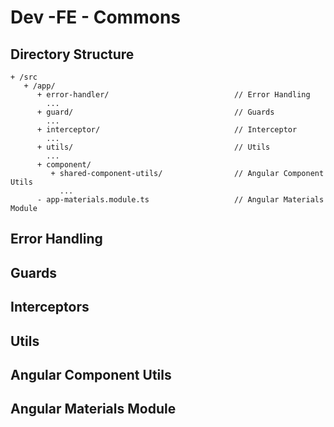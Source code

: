 # Dev -FE - Commons

## Directory Structure

```text
+ /src
   + /app/
      + error-handler/                            // Error Handling
        ...
      + guard/                                    // Guards
        ...
      + interceptor/                              // Interceptor
        ...
      + utils/                                    // Utils
        ...
      + component/
         + shared-component-utils/                // Angular Component Utils
           ...
      - app-materials.module.ts                   // Angular Materials Module 
```

## Error Handling

## Guards

## Interceptors

## Utils

## Angular Component Utils

## Angular Materials Module

